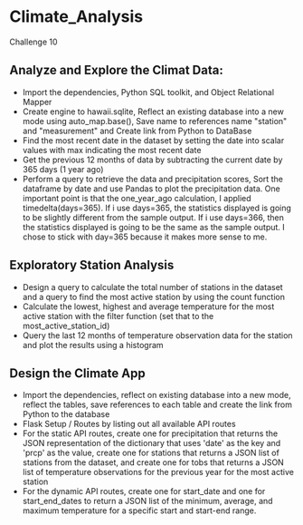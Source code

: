 # Climate_Analysis
Challenge 10
## Analyze and Explore the Climat Data:
- Import the dependencies, Python SQL toolkit, and Object Relational Mapper
- Create engine to hawaii.sqlite, Reflect an existing database into a new mode using auto_map.base(), Save name to references name "station" and "measurement" and Create link from Python to DataBase
- Find the most recent date in the dataset by setting the date into scalar values with max indicating the most recent date
- Get the previous 12 months of data by subtracting the current date by 365 days (1 year ago)
- Perform a query to retrieve the data and precipitation scores, Sort the dataframe by date and use Pandas to plot the precipitation data. One important point is that the one_year_ago calculation, I applied timedelta(days=365). If i use days=365, the statistics displayed is going to be slightly different from the sample output. If i use days=366, then the statistics displayed is going to be the same as the sample output. I chose to stick with day=365 because it makes more sense to me.
## Exploratory Station Analysis
- Design a query to calculate the total number of stations in the dataset and a query to find the most active station by using the count function
- Calculate the lowest, highest and average temperature for the most active station with the filter function (set that to the most_active_station_id)
- Query the last 12 months of temperature observation data for the station and plot the results using a histogram
## Design the Climate App
- Import the dependencies, reflect on existing database into a new mode, reflect the tables, save references to each table and create the link from Python to the database
- Flask Setup / Routes by listing out all available API routes
- For the static API routes, create one for precipitation that returns the JSON representation of the dictionary that uses 'date' as the key and 'prcp' as the value, create one for stations that returns a JSON list of stations from the dataset, and create one for tobs that returns a JSON list of temperature observations for the previous year for the most active station
- For the dynamic API routes, create one for start_date and one for start_end_dates to return a JSON list of the minimum, average, and maximum temperature for a specific start and start-end range.
